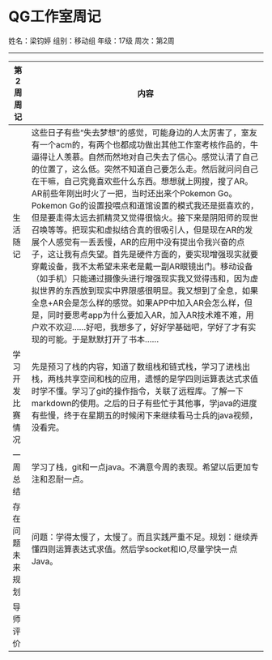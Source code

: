 # QG工作室周记

姓名：梁钧婷  组别：移动组  年级：17级  周次：第2周

---

第2周周记 | 内容
---|---
生活随记 | 这些日子有些“失去梦想”的感觉，可能身边的人太厉害了，室友有一个acm的，有两个也都成功做出其他工作室考核作品的，牛逼得让人羡慕。自然而然地对自己失去了信心。感觉认清了自己的位置了，这么低。突然不知道自己要怎么走。然后就问问自己在干嘛，自己究竟喜欢些什么东西。想想就上网搜，搜了AR。AR前些年刚出时火了一把，当时还出来个Pokemon Go。Pokemon Go的设置投喂点和道馆设置的模式我还是挺喜欢的，但是要走得太远去抓精灵又觉得很恼火。接下来是阴阳师的现世召唤等等。把现实和虚拟结合真的很吸引人，但是现在AR的发展个人感觉有一丢丢慢，AR的应用中没有提出令我兴奋的点子，这让我有点失望。首先是硬件方面的，要实现增强现实就要穿戴设备，我不太希望未来老是戴一副AR眼镜出门。移动设备（如手机）只能通过摄像头进行增强现实我又觉得违和，因为虚拟世界的东西放到现实中界限感很明显。我又想到了全息，如果全息+AR会是怎么样的感觉。如果APP中加入AR会怎么样，但是，同时要思考app为什么要加入AR，加入AR技术难不难，用户欢不欢迎……好吧，我想多了，好好学基础吧，学好了才有实现的可能。于是默默打开了书本……
学习开发比赛情况| 先是预习了栈的内容，知道了数组栈和链式栈，学习了进栈出栈，两栈共享空间和栈的应用，遗憾的是学四则运算表达式求值时学不懂。学习了git的操作指令，关联了远程库。了解一下markdown的使用。之后的日子有些忙于其他事，学java的进度有些慢，终于在星期五的时候闲下来继续看马士兵的java视频，没看完。
一周总结|学习了栈，git和一点java。不满意今周的表现。希望以后更加专注和忍耐一点。
存在问题未来规划|问题：学得太慢了，太慢了。而且实践严重不足。规划：继续弄懂四则运算表达式求值。然后学socket和IO,尽量学快一点Java。
导师评价|


